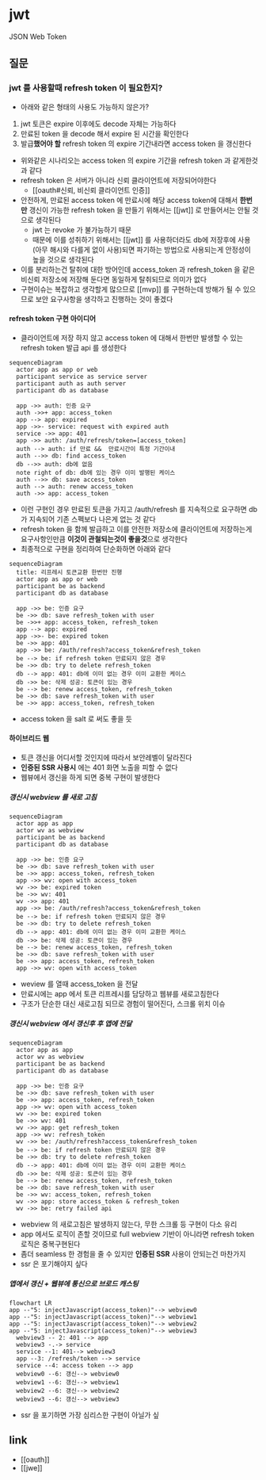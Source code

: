 # jwt
JSON Web Token

## 질문
### jwt 를 사용할때 refresh token 이 필요한지?
- 아래와 같은 형태의 사용도 가능하지 않은가?
1. jwt 토큰은 expire 이후에도 decode 자체는 가능하다
2. 만료된 token 을 decode 해서 expire 된 시간을 확인한다
3. 발급**했어야 할** refresh token 의 expire 기간내라면 access token 을 갱신한다
- 위와같은 시나리오는 access token 의 expire 기간을 refresh token 과 같게한것과 같다
- refresh token 은 서버가 아니라 신뢰 클라이언트에 저장되어야한다
  + [[oauth#신뢰, 비신뢰 클라이언트 인증]]
- 안전하게, 만료된 access token 에 만료시에 해당 access token에 대해서 **한번만** 갱신이 가능한 refresh token 을 만들기 위해서는 [[jwt]] 로 만들어서는 안될 것으로 생각된다
  - jwt 는 revoke 가 불가능하기 때문
  - 때문에 이를 성취하기 위해서는 [[jwt]] 를 사용하더라도 db에 저장후에 사용(아무 해시와 다를게 없이 사용)되면 파기하는 방법으로 사용되는게 안정성이 높을 것으로 생각된다
- 이를 분리하는건 탈취에 대한 방어인데 access_token 과 refresh_token 을 같은 비신뢰 저장소에 저장해 둔다면 동일하게 탈취되므로 의미가 없다
- 구현이슈는 복잡하고 생각할게 많으므로 [[mvp]] 를 구현하는데 방해가 될 수 있으므로 보안 요구사항을 생각하고 진행하는 것이 좋겠다

#### refresh token 구현 아이디어
- 클라이언트에 저장 하지 않고 access token 에 대해서 한번만 발생할 수 있는 refresh token 발급 api 를 생성한다
```mermaid
sequenceDiagram
  actor app as app or web
  participant service as service server
  participant auth as auth server
  participant db as database

  app ->> auth: 인증 요구
  auth ->>+ app: access_token
  app --> app: expired
  app ->>- service: request with expired auth
  service ->> app: 401
  app ->> auth: /auth/refresh/token=[access_token]
  auth --> auth: if 만료 &&  만료시간이 특정 기간이내
  auth -->> db: find access_token
  db -->> auth: db에 없음
  note right of db: db에 있는 경우 이미 발행된 케이스
  auth -->> db: save access_token
  auth --> auth: renew access_token
  auth ->> app: access_token
```
  - 이런 구현인 경우 만료된 토큰을 가지고 /auth/refresh 를 지속적으로 요구하면 db 가 지속되어 기존 스펙보다 나은게 없는 것 같다
  - refresh token 을 함께 발급하고 이를 안전한 저장소에 클라이언트에 저장하는게 요구사항인만큼 **이것이 관철되는것이 좋을것**으로 생각한다
  - 최종적으로 구현을 정리하여 단순화하면 아래와 같다
```mermaid
sequenceDiagram
  title: 리프레시 토큰교환 한번만 진행
  actor app as app or web
  participant be as backend
  participant db as database

  app ->> be: 인증 요구
  be ->> db: save refresh_token with user
  be ->>+ app: access_token, refresh_token
  app --> app: expired
  app ->>- be: expired token
  be ->> app: 401
  app ->> be: /auth/refresh?access_token&refresh_token
  be --> be: if refresh token 만료되지 않은 경우
  be ->> db: try to delete refresh_token
  db --> app: 401: db에 이미 없는 경우 이미 교환한 케이스
  db ->> be: 삭제 성공: 토큰이 있는 경우
  be --> be: renew access_token, refresh_token
  be ->> db: save refresh_token with user
  be ->> app: access_token, refresh_token
```
  - access token 을 salt 로 써도 좋을 듯

#### 하이브리드 웹
- 토큰 갱신을 어디서할 것인지에 따라서 보안레벨이 달라진다
- **인증된 SSR 사용시** 에는 401 화면 노출을 피할 수 없다
- 웹뷰에서 갱신을 하게 되면 중복 구현이 발생한다

##### 갱신시 webview 를 새로 고침
```mermaid
sequenceDiagram
  actor app as app
  actor wv as webview
  participant be as backend
  participant db as database

  app ->> be: 인증 요구
  be ->> db: save refresh_token with user
  be ->> app: access_token, refresh_token
  app ->> wv: open with access_token
  wv ->> be: expired token
  be ->> wv: 401
  wv ->> app: 401
  app ->> be: /auth/refresh?access_token&refresh_token
  be --> be: if refresh token 만료되지 않은 경우
  be ->> db: try to delete refresh_token
  db --> app: 401: db에 이미 없는 경우 이미 교환한 케이스
  db ->> be: 삭제 성공: 토큰이 있는 경우
  be --> be: renew access_token, refresh_token
  be ->> db: save refresh_token with user
  be ->> app: access_token, refresh_token
  app ->> wv: open with access_token
```
- weview 를 열때 access_token 을 전달
- 만료시에는 app 에서 토큰 리프레시를 담당하고 웹뷰를 새로고침한다 
- 구조가 단순한 대신 새로고침 되므로 경험이 떨어진다, 스크롤 위치 이슈

##### 갱신시 webview 에서 갱신후 후 앱에 전달 
```mermaid
sequenceDiagram
  actor app as app
  actor wv as webview
  participant be as backend
  participant db as database

  app ->> be: 인증 요구
  be ->> db: save refresh_token with user
  be ->> app: access_token, refresh_token
  app ->> wv: open with access_token
  wv ->> be: expired token
  be ->> wv: 401
  wv ->> app: get refresh_token
  app ->> wv: refresh_token
  wv ->> be: /auth/refresh?access_token&refresh_token
  be --> be: if refresh token 만료되지 않은 경우
  be ->> db: try to delete refresh_token
  db --> app: 401: db에 이미 없는 경우 이미 교환한 케이스
  db ->> be: 삭제 성공: 토큰이 있는 경우
  be --> be: renew access_token, refresh_token
  be ->> db: save refresh_token with user
  be ->> wv: access_token, refresh_token
  wv ->> app: store access_token & refresh_token
  wv ->> be: retry failed api
```
- webview 의 새로고침은 발생하지 않는다, 무한 스크롤 등 구현이 다소 유리
- app 에서도 로직이 존할 것이므로 full webview 기반이 아니라면 refresh token 로직은 중복구현된다
- 좀더 seamless 한 경험을 줄 수 있지만 **인증된 SSR** 사용이 안되는건 마찬가지
- ssr 은 포기해야지 싶다

##### 앱에서 갱신 + 웹뷰에 통신으로 브로드 캐스팅
```mermaid
flowchart LR
app --"5: injectJavascript(access_token)"--> webview0
app --"5: injectJavascript(access_token)"--> webview1
app --"5: injectJavascript(access_token)"--> webview2
app --"5: injectJavascript(access_token)"--> webview3
  webview3 -- 2: 401 --> app
  webview3 -.-> service
  service --1: 401--> webview3
  app --3: /refresh/token --> service
  service --4: access token --> app
  webview0 --6: 갱신--> webview0
  webview1 --6: 갱신--> webview1
  webview2 --6: 갱신--> webview2
  webview3 --6: 갱신--> webview3
```
- ssr 을 포기하면 가장 심리스한 구현이 아닐가 싶

## link
- [[oauth]]
- [[jwe]]
